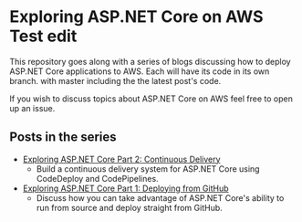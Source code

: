 # Exploring ASP.NET Core on AWS Test edit

This repository goes along with a series of blogs discussing how to deploy ASP.NET Core applications to AWS. Each will have its code in its own branch. with master including the the latest post's code. 

If you wish to discuss topics about ASP.NET Core on AWS feel free to open up an issue.

## Posts in the series

* [Exploring ASP.NET Core Part 2: Continuous Delivery](https://blogs.aws.amazon.com/net/post/Tx2EHIJAM9LIW8G)
	* Build a continuous delivery system for ASP.NET Core using CodeDeploy and CodePipelines.
* [Exploring ASP.NET Core Part 1: Deploying from GitHub](http://blogs.aws.amazon.com/net/post/TxSBK1AHRGLHVC)
	* Discuss how you can take advantage of ASP.NET Core's ability to run from source and deploy straight from GitHub.
